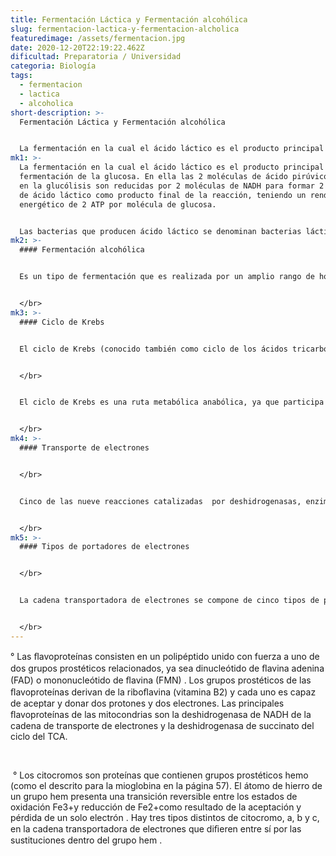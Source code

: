 ```yaml
---
title: Fermentación Láctica y Fermentación alcohólica
slug: fermentacion-lactica-y-fermentacion-alcholica
featuredimage: /assets/fermentacion.jpg
date: 2020-12-20T22:19:22.462Z
dificultad: Preparatoria / Universidad
categoria: Biología
tags:
  - fermentacion
  - lactica
  - alcoholica
short-description: >-
  Fermentación Láctica y Fermentación alcohólica 


  La fermentación en la cual el ácido láctico es el producto principal de la fermentación de la glucosa
mk1: >-
  La fermentación en la cual el ácido láctico es el producto principal de la
  fermentación de la glucosa. En ella las 2 moléculas de ácido pirúvico formadas
  en la glucólisis son reducidas por 2 moléculas de NADH para formar 2 moléculas
  de ácido láctico como producto final de la reacción, teniendo un rendimiento
  energético de 2 ATP por molécula de glucosa.


  Las bacterias que producen ácido láctico se denominan bacterias lácticas, si la producción de ácido láctico la realizan realizan por esta vía se denominan homolácticas. La fermentación láctica puede causar el deterioro de alimentos, pero el proceso puede utilizarse también para producir yogurt a partir de la leche, repollo ácido a partir de repollo fresco y encurtidos. Dos géneros importantes de las bacterias lácticas son Streptococcus y Lactobacillus. Otras bacterias lácticas producen ácido láctico utilizando la glucosa por vías diferentes a la glucólisis, a las cuales nos referiremos más adelante.
mk2: >-
  #### Fermentación alcohólica 


  Es un tipo de fermentación que es realizada por un amplio rango de hongos filamentosos (mohos) como Aspergillus, Mucor y Fusarium y hongos unicelulares (levaduras) como Saccharomyces. En esta fermentación el ácido pirúvico proveniente de la glucólisis es descarboxilado por el acetaldehído en una reacción catalizada por la enzima piruvato decarboxilasa y TPP (Tiamina pirofosfato); el acetaldehído es reducido a etanol por una alcohol deshidrogenasa dependiente de NAD, resultando en la oxidación del NADH formado durante la glucólisis. La fermentación alcohólica por especies de Saccharomyces se ha usado para la producción de cerveza, vino y otras bebidas alcohólicas. El CO2 producido por las levaduras es utilizado para el levantamiento de la masa del pan.


  </br>
mk3: >-
  #### Ciclo de Krebs


  El ciclo de Krebs (conocido también como ciclo de los ácidos tricarboxílicos o ciclo del ácido cítrico) es un ciclo metabólico de importancia fundamental en todas las células que utilizan oxígeno durante el proceso de respiración celular. En estos organismos aeróbicos, el ciclo de Krebs es el anillo de conjunción de las rutas metabólicas responsables de la degradación y desasimilación de los carbohidratos, las grasas y las proteínas en anhídrido carbónico y agua, con la formación de energía química.


  </br>


  El ciclo de Krebs es una ruta metabólica anabólica, ya que participa tanto en procesos catabólicos como anabólicos. Este ciclo proporciona muchos precursores para la producción de algunos aminoácidos, como por ejemplo el cetoglutarato y el oxalacetato, así como otras moléculas fundamentales para la célula.


  </br>
mk4: >-
  #### Transporte de electrones


  </br>


  Cinco de las nueve reacciones catalizadas  por deshidrogenasas, enzimas que transﬁeren pares de electrones de sustratos a coenzimas. Cuatro de estas reacciones generan NADH, una produce FADH2. Las moléculas de NADH, que se forman en la matriz mitocondrial, se disocian de sus deshidrogenasas respectivas y se unen con la deshidrogenasa de NADH, una proteína integral de la membrana mitocondrial interna. A diferencia de las otras enzimas del ciclo del TCA, la deshidrogenasa de succinato, la enzima que cataliza la formación de FADH2, es un componente de la membrana mitocondrial interna. En cualquier caso, los electrones de alta energía relacionados con NADH o FADH2 se transﬁeren por una serie de portadores especíﬁcos  de electrones que constituyen la cadena de transporte de electrones (o cadena respiratoria) de la membrana mitocondrial interna.


  </br>
mk5: >-
  #### Tipos de portadores de electrones


  </br>


  La cadena transportadora de electrones se compone de cinco tipos de portadores de electrones unidos con la membrana: ﬂavoproteínas, citocromos, átomos de cobre, ubiquinona y proteínas con hierro y azufre. Excepto por la ubiquinona, todos los centros de redox dentro de la cadena respiratoria que aceptan y donan electrones son grupos prostéticos, es decir, componentes no aminoácidos que mantienen una relación estrecha con las proteínas.


  </br>
---
```



° Las ﬂavoproteínas consisten en un polipéptido unido con fuerza a uno de dos grupos prostéticos relacionados, ya sea dinucleótido de ﬂavina adenina (FAD) o mononucleótido de ﬂavina (FMN) . Los grupos prostéticos de las ﬂavoproteínas derivan de la riboﬂavina (vitamina B2) y cada uno es capaz de aceptar y donar dos protones y dos electrones. Las principales ﬂavoproteínas de las mitocondrias son la deshidrogenasa de NADH de la cadena de transporte de electrones y la deshidrogenasa de succinato del ciclo del TCA.

</br>

 ° Los citocromos son proteínas que contienen grupos prostéticos hemo (como el descrito para la mioglobina en la página 57). El átomo de hierro de un grupo hem presenta una transición reversible entre los estados de oxidación Fe3+y reducción de Fe2+como resultado de la aceptación y pérdida de un solo electrón . Hay tres tipos distintos de citocromo, a, b y c, en la cadena transportadora de electrones que diﬁeren entre sí por las sustituciones dentro del grupo hem .